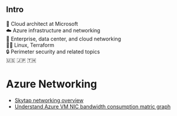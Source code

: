 ## Intro

💼 Cloud architect at Microsoft  
☁️ Azure infrastructure and networking  
🛜 Enterprise, data center, and cloud networking  
🧑‍💻 Linux, Terraform  
🔒 Perimeter security and related topics  
🇺🇸 🇯🇵 🇹🇭  

# Azure Networking

- [Skytap networking overview](https://github.com/poomnupong/azure-networking/blob/main/001-skytap-networking-overview/readme.md)
- [Understand Azure VM NIC bandwidth consumption matric graph]([003-understand-azvm-bw-graph/README.md](https://github.com/poomnupong/azure-networking/blob/main/003-understand-azvm-bw-graph/README.md))
